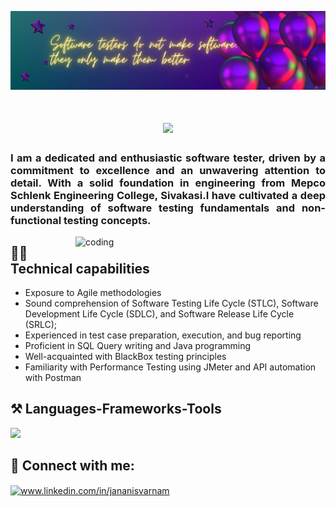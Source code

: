 ![janani's Banner Image](./banner.png)
 

<h1 align="center">
    <img src="https://readme-typing-svg.herokuapp.com/?font=Righteous&size=35&center=true&vCenter=true&width=500&height=70&duration=4000&lines=Hi+There!+👋;+I'm+Janani!+🙋‍♀️;+Welcome+to+my+github+profile;" />
</h1>
<h3 align="justify">I am a dedicated and enthusiastic software tester, driven by a commitment to excellence and an unwavering attention to detail. With a solid foundation in engineering from Mepco Schlenk Engineering College, Sivakasi.I have cultivated a deep understanding of software testing fundamentals and non-functional testing concepts.</h3>

<img align="right" alt="coding" width="400" src="https://startcoding.co.in/wp-content/uploads/2021/12/coding-for-kids.gif">



<h2>👩‍💻Technical capabilities</h2>
<ul>
  <li>Exposure to Agile methodologies</li>
  <li>Sound comprehension of Software Testing Life Cycle (STLC), Software Development Life Cycle (SDLC), and Software Release Life Cycle (SRLC); 
</li>
  <li>Experienced in test case preparation, execution, and bug reporting
</li>
 <li>Proficient in SQL Query writing and Java programming
</li>
 <li>Well-acquainted with BlackBox testing principles
</li>
 <li>Familiarity with Performance Testing using JMeter and API automation with Postman
</li>
</ul>



<h2>⚒️ Languages-Frameworks-Tools</h2>
<div align="left">
    <img src="https://skillicons.dev/icons?i=postman,java,mysql" />

</div>




<h2>📩 Connect with me:</h2>

<p align="left">
<a href="https://linkedin.com/in/www.linkedin.com/in/jananisvarnam" target="blank"><img align="center" src="https://raw.githubusercontent.com/rahuldkjain/github-profile-readme-generator/master/src/images/icons/Social/linked-in-alt.svg" alt="www.linkedin.com/in/jananisvarnam" height="30" width="40" /></a>
</p>



